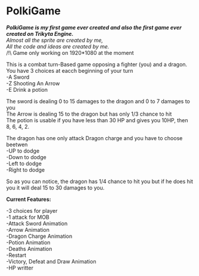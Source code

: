 # PolkiGame

***PolkiGame is my first  game ever created and also the first game ever created on Trikyta Engine. <br/>***
*Almost all the sprite are created by me,</br>
All the code and ideas are created by me.</br>*
/!\ Game only working on 1920*1080 at the moment 

This is a combat turn-Based game opposing a fighter (you) and a dragon. <br/>
You have 3 choices at eacch beginning of your turn <br/>
-A Sword<br/>
-Z Shooting An Arrow<br/>
-E Drink a potion<br/>

The sword is dealing 0 to 15 damages to the dragon and 0 to 7 damages to you<br/>
The Arrow is dealing 15 to the dragon but has only 1/3 chance to hit<br/>
The potion is usable if you have less than 30 HP and gives you 10HP, then 8, 6, 4, 2.<br/>

The dragon has one only attack Dragon charge and you have to choose beetwen<br/>
-UP to dodge<br/>
-Down to dodge<br/>
-Left to dodge<br/>
-Right to dodge<br/>

So as you can notice, the dragon has 1/4 chance to hit you but if he does hit you it will deal 15 to 30 damages to you.<br/>


**Current Features:**</br>

-3 choices for player</br>
-1 attack for MOB</br>
-Attack Sword Animation</br>
-Arrow Animation</br>
-Dragon Charge Animation</br>
-Potion Animation</br>
-Deaths Animation</br>
-Restart</br>
-Victory, Defeat and Draw Animation</br>
-HP writter</br>
